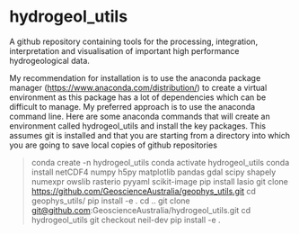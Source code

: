 # hydrogeol_utils
A github repository containing tools for the processing, integration, interpretation and visualisation of important high performance hydrogeological data.

My recommendation for installation is to use the anaconda package manager (https://www.anaconda.com/distribution/) to create a virtual environment as this package has a lot of dependencies which can be difficult to manage. My preferred approach is to use the anaconda command line. Here are some anaconda commands that will create an environment called hydrogeol_utils and install the key packages. This assumes git is installed and that you are starting from a directory into which you are going to save local copies of github repositories

>conda create -n hydrogeol_utils
>conda activate hydrogeol_utils
>conda install netCDF4 numpy h5py matplotlib pandas gdal scipy shapely numexpr owslib rasterio pyyaml scikit-image
>pip install lasio
>git clone https://github.com/GeoscienceAustralia/geophys_utils.git
>cd geophys_utils/
>pip install -e .
>cd ..
>git clone git@github.com:GeoscienceAustralia/hydrogeol_utils.git
>cd hydrogeol_utils
>git checkout neil-dev
>pip install -e .
